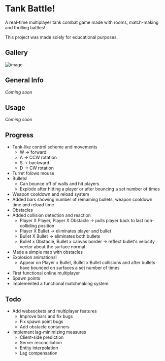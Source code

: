 # Tank Battle!

A real-time multiplayer tank combat game made with rooms, match-making and thrilling battles!

This project was made solely for educational purposes.

## Gallery

![image](https://media.discordapp.net/attachments/760252264723644426/837088289374732378/unknown.png?width=800&height=400)


## General Info

_Coming soon_

## Usage

_Coming soon_

## Progress

* Tank-like control scheme and movements
  * W -> forward
  * A -> CCW rotation
  * S -> backward 
  * D -> CW rotation
* Turret folows mouse
* Bullets!
  * Can bounce off of walls and hit players
  * Explode after hitting a player or after bouncing a set number of times
* Weapon cooldown and reload system
* Added bars showing number of remaining bullets, weapon cooldown time and reload time
* Obstacles
* Added collision detection and reaction
  * Player X Player, Player X Obstacle -> pulls player back to last non-colliding position
  * Player X Bullet -> eliminates player and bullet
  * Bullet X Bullet -> eliminates both bullets
  * Bullet x Obstacle, Bullet x canvas border -> reflect bullet's velocity vector about the surface normal
* Made a simple map with obstacles
* Explosion animations!
  * Appear on Player x Bullet, Bullet x Bullet collisions and after bullets have bounced on surfaces a set number of times
* First functional online multiplayer
 * Spawn points
 * Implemented a functional matchmaking system

## Todo
* Add websockets and multiplayer features
  * Improve bars and fix bugs  
  * Fix spawn point bugs
  * Add obstacle containers
* Implement lag-minimizing measures
  * Client-side prediction
  * Server reconciliation
  * Entity interpolation
  * Lag compensation
